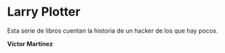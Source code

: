 # Larry Plotter


Esta serie de libros cuentan la historia de un hacker de los que hay pocos.


**Víctor Martínez**
